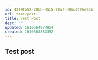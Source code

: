 ```yaml
---
id: 42f98b52-28bb-4515-80af-406c1495e92b
url: test-post
title: Test Post
desc: ""
updated: 1610564974854
created: 1610563883392
---
```


## Test post